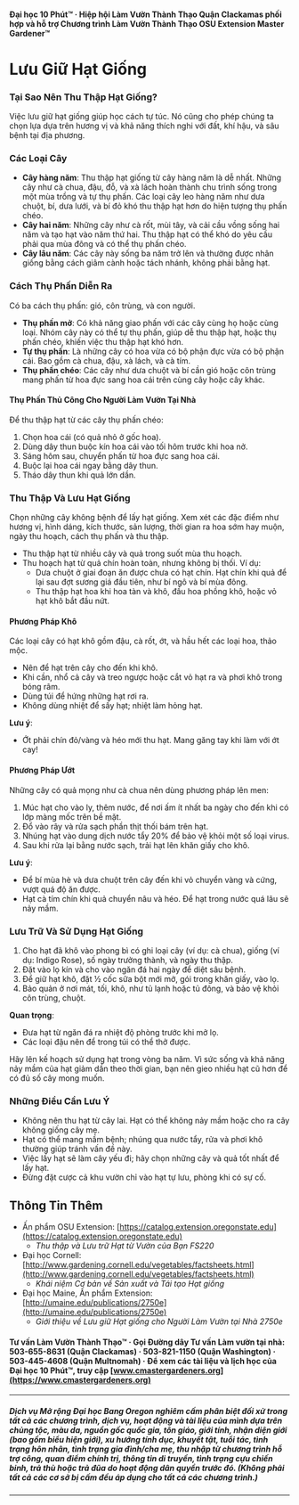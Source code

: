 #### Đại học 10 Phút™ · Hiệp hội Làm Vườn Thành Thạo Quận Clackamas phối hợp và hỗ trợ Chương trình Làm Vườn Thành Thạo OSU Extension Master Gardener™

# Lưu Giữ Hạt Giống

### Tại Sao Nên Thu Thập Hạt Giống?
Việc lưu giữ hạt giống giúp học cách tự túc. Nó cũng cho phép chúng ta chọn lựa dựa trên hương vị và khả năng thích nghi với đất, khí hậu, và sâu bệnh tại địa phương.

### Các Loại Cây

- **Cây hàng năm**: Thu thập hạt giống từ cây hàng năm là dễ nhất. Những cây như cà chua, đậu, đỗ, và xà lách hoàn thành chu trình sống trong một mùa trồng và tự thụ phấn. Các loại cây leo hàng năm như dưa chuột, bí, dưa lưới, và bí đỏ khó thu thập hạt hơn do hiện tượng thụ phấn chéo.
- **Cây hai năm**: Những cây như cà rốt, mùi tây, và cải cầu vồng sống hai năm và tạo hạt vào năm thứ hai. Thu thập hạt có thể khó do yêu cầu phải qua mùa đông và có thể thụ phấn chéo.
- **Cây lâu năm**: Các cây này sống ba năm trở lên và thường được nhân giống bằng cách giâm cành hoặc tách nhánh, không phải bằng hạt.

### Cách Thụ Phấn Diễn Ra

Có ba cách thụ phấn: gió, côn trùng, và con người.

- **Thụ phấn mở**: Có khả năng giao phấn với các cây cùng họ hoặc cùng loại. Nhóm cây này có thể tự thụ phấn, giúp dễ thu thập hạt, hoặc thụ phấn chéo, khiến việc thu thập hạt khó hơn.
- **Tự thụ phấn**: Là những cây có hoa vừa có bộ phận đực vừa có bộ phận cái. Bao gồm cà chua, đậu, xà lách, và cà tím.
- **Thụ phấn chéo**: Các cây như dưa chuột và bí cần gió hoặc côn trùng mang phấn từ hoa đực sang hoa cái trên cùng cây hoặc cây khác.

#### Thụ Phấn Thủ Công Cho Người Làm Vườn Tại Nhà

Để thu thập hạt từ các cây thụ phấn chéo:

1. Chọn hoa cái (có quả nhỏ ở gốc hoa).
2. Dùng dây thun buộc kín hoa cái vào tối hôm trước khi hoa nở.
3. Sáng hôm sau, chuyển phấn từ hoa đực sang hoa cái.
4. Buộc lại hoa cái ngay bằng dây thun.
5. Tháo dây thun khi quả lớn dần.

### Thu Thập Và Lưu Hạt Giống

Chọn những cây không bệnh để lấy hạt giống. Xem xét các đặc điểm như hương vị, hình dáng, kích thước, sản lượng, thời gian ra hoa sớm hay muộn, ngày thu hoạch, cách thụ phấn và thu thập.

- Thu thập hạt từ nhiều cây và quả trong suốt mùa thu hoạch.
- Thu hoạch hạt từ quả chín hoàn toàn, nhưng không bị thối. Ví dụ:
  - Dưa chuột ở giai đoạn ăn được chưa có hạt chín. Hạt chín khi quả để lại sau đợt sương giá đầu tiên, như bí ngô và bí mùa đông.
  - Thu thập hạt hoa khi hoa tàn và khô, đầu hoa phồng khô, hoặc vỏ hạt khô bắt đầu nứt.

#### Phương Pháp Khô

Các loại cây có hạt khô gồm đậu, cà rốt, ớt, và hầu hết các loại hoa, thảo mộc.

- Nên để hạt trên cây cho đến khi khô.
- Khi cần, nhổ cả cây và treo ngược hoặc cắt vỏ hạt ra và phơi khô trong bóng râm.
- Dùng túi để hứng những hạt rơi ra.
- Không dùng nhiệt để sấy hạt; nhiệt làm hỏng hạt.

**Lưu ý**:  
- Ớt phải chín đỏ/vàng và héo mới thu hạt. Mang găng tay khi làm với ớt cay!

#### Phương Pháp Ướt

Những cây có quả mọng như cà chua nên dùng phương pháp lên men:

1. Múc hạt cho vào ly, thêm nước, để nơi ấm ít nhất ba ngày cho đến khi có lớp màng mốc trên bề mặt.
2. Đổ vào rây và rửa sạch phần thịt thối bám trên hạt.
3. Nhúng hạt vào dung dịch nước tẩy 20% để bảo vệ khỏi một số loại virus.
4. Sau khi rửa lại bằng nước sạch, trải hạt lên khăn giấy cho khô.

**Lưu ý**:  
- Để bí mùa hè và dưa chuột trên cây đến khi vỏ chuyển vàng và cứng, vượt quá độ ăn được.
- Hạt cà tím chín khi quả chuyển nâu và héo. Để hạt trong nước quá lâu sẽ nảy mầm.

### Lưu Trữ Và Sử Dụng Hạt Giống

1. Cho hạt đã khô vào phong bì có ghi loại cây (ví dụ: cà chua), giống (ví dụ: Indigo Rose), số ngày trưởng thành, và ngày thu thập.
2. Đặt vào lọ kín và cho vào ngăn đá hai ngày để diệt sâu bệnh.
3. Để giữ hạt khô, đặt ½ cốc sữa bột mới mở, gói trong khăn giấy, vào lọ.
4. Bảo quản ở nơi mát, tối, khô, như tủ lạnh hoặc tủ đông, và bảo vệ khỏi côn trùng, chuột.

**Quan trọng**:  
- Đưa hạt từ ngăn đá ra nhiệt độ phòng trước khi mở lọ.
- Các loại đậu nên để trong túi có thể thở được.

Hãy lên kế hoạch sử dụng hạt trong vòng ba năm. Vì sức sống và khả năng nảy mầm của hạt giảm dần theo thời gian, bạn nên gieo nhiều hạt cũ hơn để có đủ số cây mong muốn.

### Những Điều Cần Lưu Ý

- Không nên thu hạt từ cây lai. Hạt có thể không nảy mầm hoặc cho ra cây không giống cây mẹ.
- Hạt có thể mang mầm bệnh; nhúng qua nước tẩy, rửa và phơi khô thường giúp tránh vấn đề này.
- Việc lấy hạt sẽ làm cây yếu đi; hãy chọn những cây và quả tốt nhất để lấy hạt.
- Đừng đặt cược cả khu vườn chỉ vào hạt tự lưu, phòng khi có sự cố.

## Thông Tin Thêm

- Ấn phẩm OSU Extension: [https://catalog.extension.oregonstate.edu](https://catalog.extension.oregonstate.edu)  
  - *Thu thập và Lưu trữ Hạt từ Vườn của Bạn FS220*
- Đại học Cornell: [http://www.gardening.cornell.edu/vegetables/factsheets.html](http://www.gardening.cornell.edu/vegetables/factsheets.html)  
  - *Khái niệm Cơ bản về Sản xuất và Tái tạo Hạt giống*
- Đại học Maine, Ấn phẩm Extension: [http://umaine.edu/publications/2750e](http://umaine.edu/publications/2750e)  
  - *Giới thiệu về Lưu giữ Hạt giống cho Người Làm Vườn tại Nhà 2750e*

#### Tư vấn Làm Vườn Thành Thạo™ · Gọi Đường dây Tư vấn Làm vườn tại nhà: 503-655-8631 (Quận Clackamas) · 503-821-1150 (Quận Washington) · 503-445-4608 (Quận Multnomah) · Để xem các tài liệu và lịch học của Đại học 10 Phút™, truy cập [www.cmastergardeners.org](https://www.cmastergardeners.org)

---

##### Dịch vụ Mở rộng Đại học Bang Oregon nghiêm cấm phân biệt đối xử trong tất cả các chương trình, dịch vụ, hoạt động và tài liệu của mình dựa trên chủng tộc, màu da, nguồn gốc quốc gia, tôn giáo, giới tính, nhận diện giới (bao gồm biểu hiện giới), xu hướng tính dục, khuyết tật, tuổi tác, tình trạng hôn nhân, tình trạng gia đình/cha mẹ, thu nhập từ chương trình hỗ trợ công, quan điểm chính trị, thông tin di truyền, tình trạng cựu chiến binh, trả thù hoặc trả đũa do hoạt động dân quyền trước đó. (Không phải tất cả các cơ sở bị cấm đều áp dụng cho tất cả các chương trình.)
---